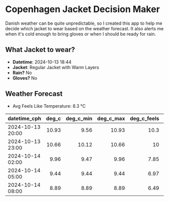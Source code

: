 
# Copenhagen Jacket Decision Maker

Danish weather can be quite unpredictable, so I created this app to help me decide which jacket to wear based on the weather forecast. 
It also alerts me when it's cold enough to bring gloves or when I should be ready for rain.

## What Jacket to wear?

- **Datetime**: 2024-10-13 18:44
- **Jacket**: Regular Jacket with Warm Layers
- **Rain?** No
- **Gloves?** No

## Weather Forecast
- Avg Feels Like Temperature: 8.3 °C

| datetime_cph     |   deg_c |   deg_c_min |   deg_c_max |   deg_c_feels | weather   | wind   | rain   |
|:-----------------|--------:|------------:|------------:|--------------:|:----------|:-------|:-------|
| 2024-10-13 20:00 |   10.93 |        9.56 |       10.93 |         10.3  | Clouds    | Low    | None   |
| 2024-10-13 23:00 |   10.66 |       10.12 |       10.66 |         10    | Clouds    | Low    | None   |
| 2024-10-14 02:00 |    9.96 |        9.47 |        9.96 |          7.85 | Clouds    | Low    | None   |
| 2024-10-14 05:00 |    9.44 |        9.44 |        9.44 |          6.97 | Clouds    | Low    | None   |
| 2024-10-14 08:00 |    8.89 |        8.89 |        8.89 |          6.49 | Clouds    | Low    | None   |
        